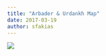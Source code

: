 ```yaml
---
title: "Arbader & Urdankh Map"
date: 2017-03-19
author: sfakias
---
```


[![](https://2.bp.blogspot.com/-XhMa21IK4Dk/WM6fwNUfIGI/AAAAAAAAALg/QJJHaXY8YPgQCbDpNPqz8hV9UTkahPSfACLcB/s320/Arbader%2Bmap.jpg)](https://2.bp.blogspot.com/-XhMa21IK4Dk/WM6fwNUfIGI/AAAAAAAAALg/QJJHaXY8YPgQCbDpNPqz8hV9UTkahPSfACLcB/s1600/Arbader%2Bmap.jpg)



